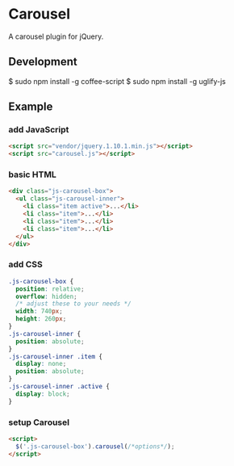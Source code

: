 # Carousel

  A carousel plugin for jQuery. 

## Development

  $ sudo npm install -g coffee-script
  $ sudo npm install -g uglify-js

## Example

### add JavaScript

```html
<script src="vendor/jquery.1.10.1.min.js"></script>
<script src="carousel.js"></script>
```

### basic HTML

```html
<div class="js-carousel-box">
  <ul class="js-carousel-inner">
    <li class="item active">...</li>
    <li class="item">...</li>
    <li class="item">...</li>
    <li class="item">...</li>
  </ul>
</div>
```

### add CSS

```css
.js-carousel-box { 
  position: relative;
  overflow: hidden;
  /* adjust these to your needs */
  width: 740px;
  height: 260px;
}
.js-carousel-inner {
  position: absolute;
}
.js-carousel-inner .item {
  display: none;
  position: absolute;
}
.js-carousel-inner .active {
  display: block;
}
```

### setup Carousel

```html
<script>
  $('.js-carousel-box').carousel(/*options*/);
</script>
```
